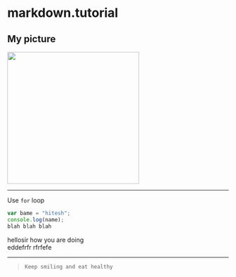 # markdown.tutorial

## My picture
<!-- ![rohit maan](images/profile-pic.jpg width=300 "helloji") -->
<img src = "images/profile-pic.jpg" width=300>

---

Use `for` loop
```javascript
var bame = "hitesh";
console.log(name);
blah blah blah 
```

hellosir how you are doing<br>
eddefrfr
rfrfefe
*******

>     Keep smiling and eat healthy
